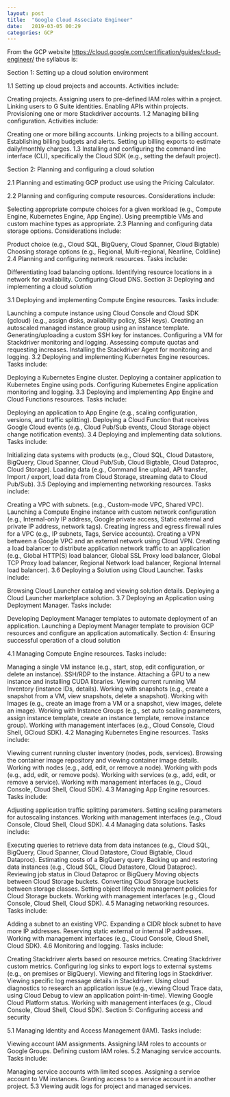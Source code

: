 ```yaml
---
layout: post
title:  "Google Cloud Associate Engineer"
date:   2019-03-05 00:29
categories: GCP
---
```


From the GCP website https://cloud.google.com/certification/guides/cloud-engineer/ the syllabus is:

Section 1: Setting up a cloud solution environment

1.1 Setting up cloud projects and accounts. Activities include:

Creating projects.
Assigning users to pre-defined IAM roles within a project.
Linking users to G Suite identities.
Enabling APIs within projects.
Provisioning one or more Stackdriver accounts.
1.2 Managing billing configuration. Activities include:

Creating one or more billing accounts.
Linking projects to a billing account.
Establishing billing budgets and alerts.
Setting up billing exports to estimate daily/monthly charges.
1.3 Installing and configuring the command line interface (CLI), specifically the Cloud SDK (e.g., setting the default project).

Section 2: Planning and configuring a cloud solution

2.1 Planning and estimating GCP product use using the Pricing Calculator.

2.2 Planning and configuring compute resources. Considerations include:

Selecting appropriate compute choices for a given workload (e.g., Compute Engine, Kubernetes Engine, App Engine).
Using preemptible VMs and custom machine types as appropriate.
2.3 Planning and configuring data storage options. Considerations include:

Product choice (e.g., Cloud SQL, BigQuery, Cloud Spanner, Cloud Bigtable)
Choosing storage options (e.g., Regional, Multi-regional, Nearline, Coldline)
2.4 Planning and configuring network resources. Tasks include:

Differentiating load balancing options.
Identifying resource locations in a network for availability.
Configuring Cloud DNS.
Section 3: Deploying and implementing a cloud solution

3.1 Deploying and implementing Compute Engine resources. Tasks include:

Launching a compute instance using Cloud Console and Cloud SDK (gcloud) (e.g., assign disks, availability policy, SSH keys).
Creating an autoscaled managed instance group using an instance template.
Generating/uploading a custom SSH key for instances.
Configuring a VM for Stackdriver monitoring and logging.
Assessing compute quotas and requesting increases.
Installing the Stackdriver Agent for monitoring and logging.
3.2 Deploying and implementing Kubernetes Engine resources. Tasks include:

Deploying a Kubernetes Engine cluster.
Deploying a container application to Kubernetes Engine using pods.
Configuring Kubernetes Engine application monitoring and logging.
3.3 Deploying and implementing App Engine and Cloud Functions resources. Tasks include:

Deploying an application to App Engine (e.g., scaling configuration, versions, and traffic splitting).
Deploying a Cloud Function that receives Google Cloud events (e.g., Cloud Pub/Sub events, Cloud Storage object change notification events).
3.4 Deploying and implementing data solutions. Tasks include:

Initializing data systems with products (e.g., Cloud SQL, Cloud Datastore, BigQuery, Cloud Spanner, Cloud Pub/Sub, Cloud Bigtable, Cloud Dataproc, Cloud Storage).
Loading data (e.g., Command line upload, API transfer, Import / export, load data from Cloud Storage, streaming data to Cloud Pub/Sub).
3.5 Deploying and implementing networking resources. Tasks include:

Creating a VPC with subnets. (e.g., Custom-mode VPC, Shared VPC).
Launching a Compute Engine instance with custom network configuration (e.g., Internal-only IP address, Google private access, Static external and private IP address, network tags).
Creating ingress and egress firewall rules for a VPC (e.g., IP subnets, Tags, Service accounts).
Creating a VPN between a Google VPC and an external network using Cloud VPN.
Creating a load balancer to distribute application network traffic to an application (e.g., Global HTTP(S) load balancer, Global SSL Proxy load balancer, Global TCP Proxy load balancer, Regional Network load balancer, Regional Internal load balancer).
3.6 Deploying a Solution using Cloud Launcher. Tasks include:

Browsing Cloud Launcher catalog and viewing solution details.
Deploying a Cloud Launcher marketplace solution.
3.7 Deploying an Application using Deployment Manager. Tasks include:

Developing Deployment Manager templates to automate deployment of an application.
Launching a Deployment Manager template to provision GCP resources and configure an application automatically.
Section 4: Ensuring successful operation of a cloud solution

4.1 Managing Compute Engine resources. Tasks include:

Managing a single VM instance (e.g., start, stop, edit configuration, or delete an instance).
SSH/RDP to the instance.
Attaching a GPU to a new instance and installing CUDA libraries.
Viewing current running VM Inventory (instance IDs, details).
Working with snapshots (e.g., create a snapshot from a VM, view snapshots, delete a snapshot).
Working with Images (e.g., create an image from a VM or a snapshot, view images, delete an image).
Working with Instance Groups (e.g., set auto scaling parameters, assign instance template, create an instance template, remove instance group).
Working with management interfaces (e.g., Cloud Console, Cloud Shell, GCloud SDK).
4.2 Managing Kubernetes Engine resources. Tasks include:

Viewing current running cluster inventory (nodes, pods, services).
Browsing the container image repository and viewing container image details.
Working with nodes (e.g., add, edit, or remove a node).
Working with pods (e.g., add, edit, or remove pods).
Working with services (e.g., add, edit, or remove a service).
Working with management interfaces (e.g., Cloud Console, Cloud Shell, Cloud SDK).
4.3 Managing App Engine resources. Tasks include:

Adjusting application traffic splitting parameters.
Setting scaling parameters for autoscaling instances.
Working with management interfaces (e.g., Cloud Console, Cloud Shell, Cloud SDK).
4.4 Managing data solutions. Tasks include:

Executing queries to retrieve data from data instances (e.g., Cloud SQL, BigQuery, Cloud Spanner, Cloud Datastore, Cloud Bigtable, Cloud Dataproc).
Estimating costs of a BigQuery query.
Backing up and restoring data instances (e.g., Cloud SQL, Cloud Datastore, Cloud Dataproc).
Reviewing job status in Cloud Dataproc or BigQuery
Moving objects between Cloud Storage buckets.
Converting Cloud Storage buckets between storage classes.
Setting object lifecycle management policies for Cloud Storage buckets.
Working with management interfaces (e.g., Cloud Console, Cloud Shell, Cloud SDK).
4.5 Managing networking resources. Tasks include:

Adding a subnet to an existing VPC.
Expanding a CIDR block subnet to have more IP addresses.
Reserving static external or internal IP addresses.
Working with management interfaces (e.g., Cloud Console, Cloud Shell, Cloud SDK).
4.6 Monitoring and logging. Tasks include:

Creating Stackdriver alerts based on resource metrics.
Creating Stackdriver custom metrics.
Configuring log sinks to export logs to external systems (e.g., on premises or BigQuery).
Viewing and filtering logs in Stackdriver.
Viewing specific log message details in Stackdriver.
Using cloud diagnostics to research an application issue (e.g., viewing Cloud Trace data, using Cloud Debug to view an application point-in-time).
Viewing Google Cloud Platform status.
Working with management interfaces (e.g., Cloud Console, Cloud Shell, Cloud SDK).
Section 5: Configuring access and security

5.1 Managing Identity and Access Management (IAM). Tasks include:

Viewing account IAM assignments.
Assigning IAM roles to accounts or Google Groups.
Defining custom IAM roles.
5.2 Managing service accounts. Tasks include:

Managing service accounts with limited scopes.
Assigning a service account to VM instances.
Granting access to a service account in another project.
5.3 Viewing audit logs for project and managed services.







